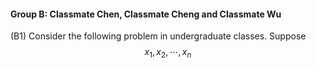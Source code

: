 <script>
MathJax.Hub.Queue(["Typeset",MathJax.Hub]);
</script>
#### **Group B: Classmate Chen, Classmate Cheng and Classmate Wu**

\(B1\) Consider the following problem in undergraduate classes. Suppose$$x_1,x_2,\cdots,x_n$$

